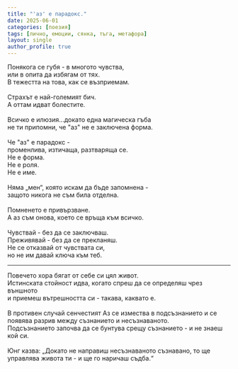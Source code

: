 ```yaml
---
title: "'аз' е парадокс."
date: 2025-06-01
categories: [поезия]
tags: [лично, емоции, сянка, тъга, метафора]
layout: single
author_profile: true
---
```



Понякога се губя - в многото чувства, <br/>
или в опита да избягам от тях.  <br/>
В тежестта на това, как се възприемам. <br/>
 <br/>
Страхът е най-големият бич. <br/>
А оттам идват болестите. <br/>
 <br/>
Всичко е илюзия...докато една магическа гъба <br/>
не ти припомни, че "аз" не е заключена форма. <br/>
 <br/>
Че "аз" е парадокс -  <br/>
променлива, изтичаща, разтваряща се. <br/>
Не е форма. <br/>
Не е роля. <br/>
Не е име. <br/>
 <br/>
Няма „мен“, която искам да бъде запомнена - <br/>
защото никога не съм била отделна. <br/>
 <br/>
Помненето е привързване. <br/>
А аз съм онова, което се връща към всичко. <br/>
 <br/>
Чувствай - без да се заключваш. <br/>
Преживявай - без да се прекланяш. <br/>
Не се отказвай от чувствата си, <br/>
но не им давай ключа към теб. <br/>

<hr/>

Повечето хора бягат от себе си цял живот. <br/>
Истинската стойност идва, когато спреш да се определяш чрез външното <br/>
и приемеш вътрешността си - такава, каквато е. <br/>
 <br/>
В противен случай сенчестият Аз се измества в подсъзнанието и се появява разрив между съзнанието и несъзнаваното. <br/>
Подсъзнанието започва да се бунтува срещу съзнанието - и не знаеш кой си. <br/>
 <br/>
Юнг казва:
„Докато не направиш несъзнаваното съзнавано, то ще управлява живота ти - и ще го наричаш съдба.“


